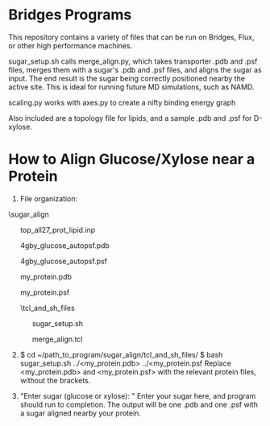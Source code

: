 # Bridges Programs

This repository contains a variety of files that can be run on Bridges, Flux, or other high performance machines. 

sugar_setup.sh calls merge_align.py, which takes transporter .pdb and .psf files, merges them with a sugar's .pdb and .psf files, and aligns the sugar
as input. The end result is the sugar being correctly positioned nearby the active site. This is ideal for running future MD simulations, such as NAMD.

scaling.py works with axes.py to create a nifty binding energy graph

Also included are a topology file for lipids, and a sample .pdb and .psf for D-xylose.

# How to Align Glucose/Xylose near a Protein
1. File organization:

  \sugar_align
  
  &nbsp;&nbsp;&nbsp;&nbsp;&nbsp;&nbsp;top_all27_prot_lipid.inp
      
  &nbsp;&nbsp;&nbsp;&nbsp;&nbsp;&nbsp;4gby_glucose_autopsf.pdb
      
  &nbsp;&nbsp;&nbsp;&nbsp;&nbsp;&nbsp;4gby_glucose_autopsf.psf
      
  &nbsp;&nbsp;&nbsp;&nbsp;&nbsp;&nbsp;my_protein.pdb
      
  &nbsp;&nbsp;&nbsp;&nbsp;&nbsp;&nbsp;my_protein.psf
      
  &nbsp;&nbsp;&nbsp;&nbsp;&nbsp;&nbsp;\tcl_and_sh_files
      
  &nbsp;&nbsp;&nbsp;&nbsp;&nbsp;&nbsp;&nbsp;&nbsp;&nbsp;&nbsp;&nbsp;&nbsp;sugar_setup.sh
            
  &nbsp;&nbsp;&nbsp;&nbsp;&nbsp;&nbsp;&nbsp;&nbsp;&nbsp;&nbsp;&nbsp;&nbsp;merge_align.tcl

2. $  cd ~/path_to_program/sugar_align/tcl_and_sh_files/
   $  bash sugar_setup.sh ../<my_protein.pdb> ../<my_protein.psf
   Replace <my_protein.pdb> and <my_protein.psf> with the relevant protein files, without the brackets.

3. "Enter sugar (glucose or xylose): "
    Enter your sugar here, and program should run to completion. The output will be one .pdb and one .psf with a sugar aligned     nearby your protein.
  
